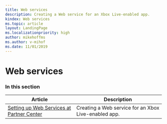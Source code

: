 ```yaml
---
title: Web services
description: Creating a Web service for an Xbox Live-enabled app.
kindex: Web services
ms.topic: article
layout: LandingPage
ms.localizationpriority: high
author: mikehoffms
ms.author: v-mihof
ms.date: 11/01/2019
---
```


# Web services


### In this section

| Article | Description |
|---------|-------------|
| [Setting up Web Services at Partner Center](live-web-services.md) | Creating a Web service for an Xbox Live-enabled app. |
